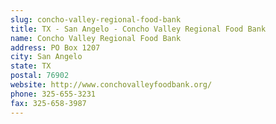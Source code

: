 ```yaml
---
slug: concho-valley-regional-food-bank
title: TX - San Angelo - Concho Valley Regional Food Bank
name: Concho Valley Regional Food Bank
address: PO Box 1207
city: San Angelo
state: TX
postal: 76902
website: http://www.conchovalleyfoodbank.org/
phone: 325-655-3231
fax: 325-658-3987
---
```

